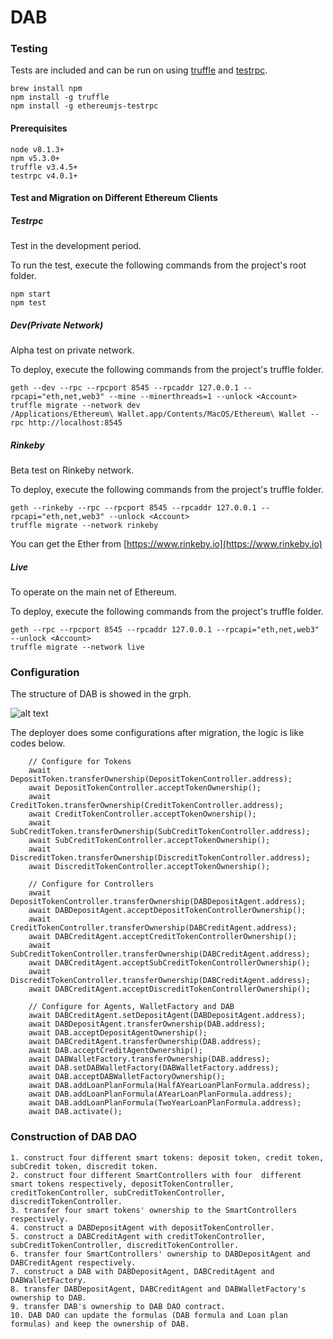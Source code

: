 # DAB
### Testing

Tests are included and can be run on using [truffle](https://github.com/trufflesuite/truffle) and [testrpc](https://github.com/ethereumjs/testrpc).

    brew install npm
    npm install -g truffle
    npm install -g ethereumjs-testrpc

#### Prerequisites

    node v8.1.3+
    npm v5.3.0+
    truffle v3.4.5+
    testrpc v4.0.1+


#### Test and Migration on Different Ethereum Clients

##### Testrpc

Test in the development period.

To run the test, execute the following commands from the project's root folder.

    npm start
    npm test

##### Dev(Private Network)

Alpha test on private network.

To deploy, execute the following commands from the project's truffle folder.

    geth --dev --rpc --rpcport 8545 --rpcaddr 127.0.0.1 --rpcapi="eth,net,web3" --mine --minerthreads=1 --unlock <Account>
    truffle migrate --network dev
    /Applications/Ethereum\ Wallet.app/Contents/MacOS/Ethereum\ Wallet --rpc http://localhost:8545

##### Rinkeby

Beta test on Rinkeby network.

To deploy, execute the following commands from the project's truffle folder.

    geth --rinkeby --rpc --rpcport 8545 --rpcaddr 127.0.0.1 --rpcapi="eth,net,web3" --unlock <Account>
    truffle migrate --network rinkeby

You can get the Ether from [https://www.rinkeby.io](https://www.rinkeby.io)

##### Live

To operate on the main net of Ethereum.

To deploy, execute the following commands from the project's truffle folder.

    geth --rpc --rpcport 8545 --rpcaddr 127.0.0.1 --rpcapi="eth,net,web3" --unlock <Account>
    truffle migrate --network live

### Configuration

The structure of DAB  is showed in the grph.

![alt text](https://github.com/dabdevelop/contracts/raw/master/solidity/graphs/DAB_Hierarchy.jpg "DAB Hierarchy")

The deployer does some configurations after migration, the logic is like codes below.

        // Configure for Tokens
        await DepositToken.transferOwnership(DepositTokenController.address);
        await DepositTokenController.acceptTokenOwnership();
        await CreditToken.transferOwnership(CreditTokenController.address);
        await CreditTokenController.acceptTokenOwnership();
        await SubCreditToken.transferOwnership(SubCreditTokenController.address);
        await SubCreditTokenController.acceptTokenOwnership();
        await DiscreditToken.transferOwnership(DiscreditTokenController.address);
        await DiscreditTokenController.acceptTokenOwnership();

        // Configure for Controllers
        await DepositTokenController.transferOwnership(DABDepositAgent.address);
        await DABDepositAgent.acceptDepositTokenControllerOwnership();
        await CreditTokenController.transferOwnership(DABCreditAgent.address);
        await DABCreditAgent.acceptCreditTokenControllerOwnership();
        await SubCreditTokenController.transferOwnership(DABCreditAgent.address);
        await DABCreditAgent.acceptSubCreditTokenControllerOwnership();
        await DiscreditTokenController.transferOwnership(DABCreditAgent.address);
        await DABCreditAgent.acceptDiscreditTokenControllerOwnership();

        // Configure for Agents, WalletFactory and DAB
        await DABCreditAgent.setDepositAgent(DABDepositAgent.address);
        await DABDepositAgent.transferOwnership(DAB.address);
        await DAB.acceptDepositAgentOwnership();
        await DABCreditAgent.transferOwnership(DAB.address);
        await DAB.acceptCreditAgentOwnership();
        await DABWalletFactory.transferOwnership(DAB.address);
        await DAB.setDABWalletFactory(DABWalletFactory.address);
        await DAB.acceptDABWalletFactoryOwnership();
        await DAB.addLoanPlanFormula(HalfAYearLoanPlanFormula.address);
        await DAB.addLoanPlanFormula(AYearLoanPlanFormula.address);
        await DAB.addLoanPlanFormula(TwoYearLoanPlanFormula.address);
        await DAB.activate();

### Construction of DAB DAO
    1. construct four different smart tokens: deposit token, credit token, subCredit token, discredit token.
    2. construct four different SmartControllers with four  different smart tokens respectively, depositTokenController, creditTokenController, subCreditTokenController, discreditTokenController.
    3. transfer four smart tokens' ownership to the SmartControllers respectively.
    4. construct a DABDepositAgent with depositTokenController.
    5. construct a DABCreditAgent with creditTokenController, subCreditTokenController, discreditTokenController.
    6. transfer four SmartControllers' ownership to DABDepositAgent and DABCreditAgent respectively.
    7. construct a DAB with DABDepositAgent, DABCreditAgent and DABWalletFactory.
    8. transfer DABDepositAgent, DABCreditAgent and DABWalletFactory's ownership to DAB.
    9. transfer DAB's ownership to DAB DAO contract.
    10. DAB DAO can update the formulas (DAB formula and Loan plan formulas) and keep the ownership of DAB.
